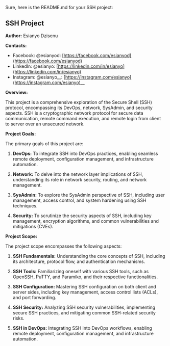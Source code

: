 Sure, here is the README.md for your SSH project:

## SSH Project

**Author:** Esianyo Dzisenu

**Contacts:**

* Facebook: @esianyod: [https://facebook.com/esianyod](https://facebook.com/esianyod)
* LinkedIn: @esianyo: [https://linkedin.com/in/esianyo](https://linkedin.com/in/esianyo)
* Instagram: @esianyo__: [https://instagram.com/esianyo](https://instagram.com/esianyo)__

**Overview:**

This project is a comprehensive exploration of the Secure Shell (SSH) protocol, encompassing its DevOps, network, SysAdmin, and security aspects. SSH is a cryptographic network protocol for secure data communication, remote command execution, and remote login from client to server over an unsecured network.

**Project Goals:**

The primary goals of this project are:

1. **DevOps:** To integrate SSH into DevOps practices, enabling seamless remote deployment, configuration management, and infrastructure automation.

2. **Network:** To delve into the network layer implications of SSH, understanding its role in network security, routing, and network management.

3. **SysAdmin:** To explore the SysAdmin perspective of SSH, including user management, access control, and system hardening using SSH techniques.

4. **Security:** To scrutinize the security aspects of SSH, including key management, encryption algorithms, and common vulnerabilities and mitigations (CVEs).

**Project Scope:**

The project scope encompasses the following aspects:

1. **SSH Fundamentals:** Understanding the core concepts of SSH, including its architecture, protocol flow, and authentication mechanisms.

2. **SSH Tools:** Familiarizing oneself with various SSH tools, such as OpenSSH, PuTTY, and Paramiko, and their respective functionalities.

3. **SSH Configuration:** Mastering SSH configuration on both client and server sides, including key management, access control lists (ACLs), and port forwarding.

4. **SSH Security:** Analyzing SSH security vulnerabilities, implementing secure SSH practices, and mitigating common SSH-related security risks.

5. **SSH in DevOps:** Integrating SSH into DevOps workflows, enabling remote deployment, configuration management, and infrastructure automation.
